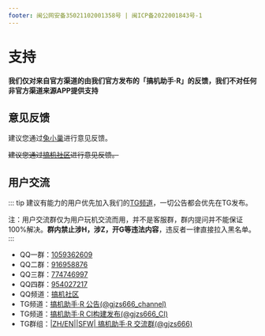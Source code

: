 ```yaml
---
footer: 闽公网安备35021102001358号 | 闽ICP备2022001843号-1
---
```


# 支持

**我们仅对来自官方渠道的由我们官方发布的「搞机助手·R」的反馈，我们不对任何非官方渠道来源APP提供支持**

## 意见反馈

建议您通过[兔小巢](https://support.qq.com/product/383388)进行意见反馈。

~~建议您通过[搞机社区](https://igjbbs.cn/forums/14)进行意见反馈。~~

## 用户交流

::: tip 建议有能力的用户优先加入我们的[TG频道](https://t.me/gjzs666_channel)，一切公告都会优先在TG发布。

注：用户交流群仅为用户玩机交流而用，并不是客服群，群内提问并不能保证100%解决。**群内禁止涉H，涉Z，开G等违法内容**，违反者一律直接拉入黑名单。 
:::


- QQ一群：[1059362609](https://jq.qq.com/?_wv=1027&k=GUWNPwxz)
- QQ二群：[916958876](https://jq.qq.com/?_wv=1027&k=0ODutBIG)
- QQ三群：[774746997](https://jq.qq.com/?_wv=1027&k=vc1OQrEQ)
- QQ四群：[954027217](https://jq.qq.com/?_wv=1027&k=xYYv3ywL)
- QQ频道：[搞机社区](https://qun.qq.com/qqweb/qunpro/share?_wv=3&_wwv=128&inviteCode=6MUUN&from=246610&biz=ka)
- TG频道：[搞机助手·R 公告(@gjzs666_channel)](https://t.me/gjzs666_channel)
- TG频道：[搞机助手·R CI构建发布(@gjzs666_CI)](https://t.me/gjzs666_CI)
- TG群组：[|ZH/EN|\|SFW| 搞机助手·R 交流群(@gjzs666)](https://t.me/gjzs666)
